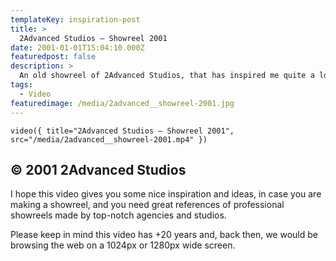 ```yaml
---
templateKey: inspiration-post
title: >
  2Advanced Studios — Showreel 2001
date: 2001-01-01T15:04:10.000Z
featuredpost: false
description: >
  An old showreel of 2Advanced Studios, that has inspired me quite a lot in my teenage years.
tags:
  - Video
featuredimage: /media/2advanced__showreel-2001.jpg
---
```


`video({ title="2Advanced Studios — Showreel 2001", src="/media/2advanced__showreel-2001.mp4" })`

## © 2001 2Advanced Studios

I hope this video gives you some nice inspiration and ideas, in case you are making a showreel, and you need great references of professional showreels made by top-notch agencies and studios.

Please keep in mind this video has +20 years and, back then, we would be browsing the web on a 1024px or 1280px wide screen.
